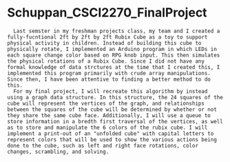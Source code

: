 # Schuppan_CSCI2270_FinalProject
      Last semster in my freshman projects class, my team and I created a fully-fucntional 2ft by 2ft by 2ft Rubix Cube as a toy to support physical activity in children. Instead of building this cube to physically rotate, I implemented an Arduino program in which LEDs in each square change color based on RPG knob input. This then simulates the physical rotations of a Rubix Cube. Since I did not have any formal knowledge of data strctures at the time that I created this, I implemented this program primarily with crude array manipulations. Since then, I have been attentive to finding a better method to do this. 
      For my final project, I will recreate this algorithm by instead using a graph data structure. In this structure, the 24 squares of the cube will represent the vertices of the graph, and relationships between the squares of the cube will be determined by whether or not they share the same cube face. Additionally, I will use a queue to store information in a bredth first traversal of the vertices, as well as to store and manipulate the 6 colors of the rubix cube. I will implement a print-out of an "unfolded cube" with capital letters to represent colors that will be used to show the various actions being done to the cube, such as left and right face rotations, color changes, scrambling, and solving.
